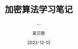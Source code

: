 ---
layout:     post
title:      加密算法学习笔记
subtitle:   ...
date:       2022-12-13
author:     呆贝斯
header-img: img/post-bg-desk.jpg
catalog: true
tags:
    - 加密算法
---